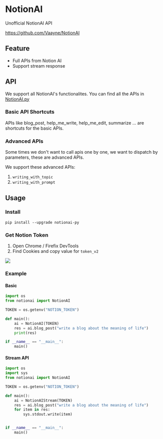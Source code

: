 # NotionAI
Unofficial NotionAI API

https://github.com/Vaayne/NotionAI

## Feature

- Full APIs from Notion AI
- Support stream response

## API

We support all NotionAI's functionalites. You can find all the APIs in [NotionAI.py](./notionai/NotionAI.py)

### Basic API Shortcuts

APIs like blog_post, help_me_write, help_me_edit, summarize ... are shortcuts for the basic APIs.

### Advanced APIs

Some times we don't want to call apis one by one, we want to dispatch by parameters, these are advanced APIs.

We support these advanced APIs:


1. `writing_with_topic`
2. `writing_with_prompt`



## Usage

### Install

```
pip install --upgrade notionai-py
```

### Get Notion Token

1. Open Chrome / Firefix DevTools
2. Find Cookies and copy value for `token_v2`

![](./docs/images/get_notion_token.png)

### Example

#### Basic

```python
import os
from notionai import NotionAI

TOKEN = os.getenv("NOTION_TOKEN")

def main():
    ai = NotionAI(TOKEN)
    res = ai.blog_post("write a blog about the meaning of life")
    print(res)

if __name__ == "__main__":
    main()

```

#### Stream API

```python
import os
import sys
from notionai import NotionAI

TOKEN = os.getenv("NOTION_TOKEN")

def main():
    ai = NotionAIStream(TOKEN)
    res = ai.blog_post("write a blog about the meaning of life")
    for item in res:
        sys.stdout.write(item)


if __name__ == "__main__":
    main()
```

